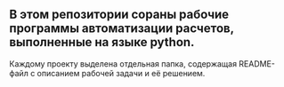 ## В этом репозитории сораны рабочие программы автоматизации расчетов, выполненные на языке python. 

Каждому проекту выделена отдельная папка, содержащая README-файл с описанием рабочей задачи и её решением.

